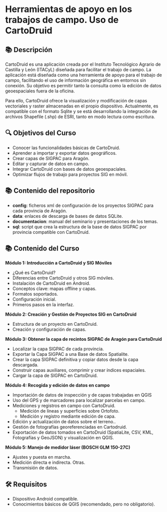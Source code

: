 # Herramientas de apoyo en los trabajos de campo. Uso de CartoDruid

## 📚 Descripción
CartoDruid es una aplicación creada por el Instituto Tecnológico Agrario de Castilla y León (ITACyL) diseñada para facilitar el trabajo de campo.  La aplicación está diseñada como una herramienta de apoyo para el trabajo de campo, facilitando el uso de información geográfica en entornos sin conexión. Su objetivo es permitir tanto la consulta como la edición de datos geoespaciales fuera de la oficina.

Para ello, CartoDruid ofrece la visualización y modificación de capas vectoriales y raster almacenadas en el propio dispositivo. Actualmente, es compatible con el formato Sqlite y se está desarrollando la integración de archivos Shapefile (.shp) de ESRI, tanto en modo lectura como escritura.

## 🔍 Objetivos del Curso
- Conocer las funcionalidades básicas de CartoDruid.
- Aprender a importar y exportar datos geográficos.
- Crear capas de SIGPAC para Aragón.
- Editar y capturar de datos en campo.
- Integrar CartoDruid con bases de datos geoespaciales.
- Optimizar flujos de trabajo para proyectos SIG en móvil.

## 📚 Contenido del repositorio
- **config**: ficheros xml de configuración de los proyectos SIGPAC para cada provincia de Aragón.
- **data**: enlaces de descarga de bases de datos SQLite.
- **documentacion**: manual del seminario y presentaciones de los temas.
- **sql**: script que crea la estructura de la base de datos SIGPAC por provincia compatible con CartoDruid.


## 📚 Contenido del Curso
**Módulo 1: Introducción a CartoDruid y SIG Móviles**
   - ¿Qué es CartoDruid?
   - Diferencias entre CartoDruid y otros SIG móviles.
   - Instalación de CartoDruid en Android.
   - Conceptos clave: mapas offline y capas.
   - Formatos soportados. 
   - Configuración inicial.
   - Primeros pasos en la interfaz.
  
   
**Módulo 2: Creación y Gestión de Proyectos SIG en CartoDruid**
   - Estructura de un proyecto en CartoDruid.
   - Creación y configuración de capas.
   
**Módulo 3: Obtener la capa de recintos SIGPAC de Aragón para CartoDruid**
   - Localizar la capa SIGPAC de cada provincia.
   - Exportar la Capa SIGPAC a una Base de datos Spatialite.
   - Crear la capa SIGPAC definitiva y copiar datos desde la capa descargada.
   - Construir capas auxiliares, comprimir y crear índices espaciales.
   - Cargar la capa de SIGPAC en CartoDruid.
   
**Módulo 4: Recogida y edición de datos en campo**
   - Importación de datos de inspección y de capas trabajadas en QGIS 
   - Uso del GPS y de marcadores para localizar parcelas en campo. 
   - Mediciones y registros en campo con CartoDruid.  
     - Medición de líneas y superficies sobre Ortofoto. 
     - Medición y registro mediante edición de capa. 
   - Edición y actualización de datos sobre el terreno.. 
   - Gestión de fotografías georeferenciadas en Cartodruid. 
   - Exportación de datos tomados en CartoDruid (SpatiaLite, CSV, KML, Fotografías y GeoJSON) y visualización en QGIS. 

**Módulo 5: Manejo de medidor láser (BOSCH GLM 150-27C)**
   - Ajustes y puesta en marcha.
   - Medición directa e indirecta. Otras.
   - Transmisión de datos.



## 🛠️ Requisitos
- Dispositivo Android compatible.
- Conocimientos básicos de QGIS (recomendado, pero no obligatorio).
